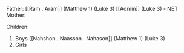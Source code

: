 Father:
[[Ram . Aram]] (Matthew 1) (Luke 3)
[[Admin]] (Luke 3) - NET
Mother: 

Children:
1) Boys
	[[Nahshon . Naasson . Nahason]] (Matthew 1) (Luke 3)
2) Girls
	